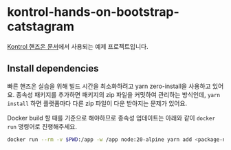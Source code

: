 # kontrol-hands-on-bootstrap-catstagram
[Kontrol 핸즈온 문서](https://kontrol-docs.kr.krmt.io/hands-on)에서 사용되는 예제 프로젝트입니다.

## Install dependencies
빠른 핸즈온 실습을 위해 빌드 시간을 최소화하려고 yarn zero-install을 사용하고 있어요.
종속성 패키지를 추가하면 패키지의 zip 파일을 커밋하여 관리하는 방식인데,
`yarn install` 하면 플랫폼마다 다른 zip 파일이 다운 받아지는 문제가 있어요.

Docker build 할 때를 기준으로 해야하므로 종속성 업데이트는 아래와 같이 `docker run`
명령어로 진행해주세요.

```bash
docker run --rm -v $PWD:/app -w /app node:20-alpine yarn add <package-name>
```
